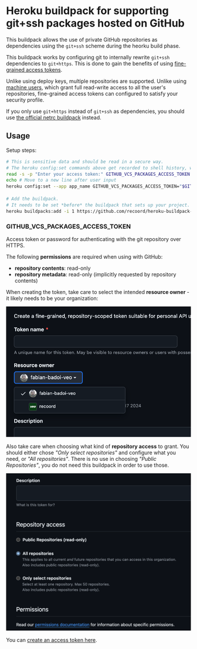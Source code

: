 # Heroku buildpack for supporting git+ssh packages hosted on GitHub

This buildpack allows the use of private GitHub repositories as dependencies using the `git+ssh` scheme during the heorku build phase.

This buildpack works by configuring git to internally rewrite `git+ssh` dependencies to `git+https`. This is done to gain
the benefits of using [fine-grained access tokens].

Unlike using deploy keys, multiple repositories are supported.
Unlike using [machine users], which grant full read-write access to all the user's repositories, fine-grained access tokens can configured to satisfy your security profile.

If you only use `git+https` instead of `git+ssh` as dependencies, you should use [the official netrc buildpack] instead.


## Usage

Setup steps:
```bash
# This is sensitive data and should be read in a secure way.
# The heroku config:set commands above get recorded to shell history, which is insecure.
read -s -p "Enter your access token:" GITHUB_VCS_PACKAGES_ACCESS_TOKEN
echo # Move to a new line after user input
heroku config:set --app app_name GITHUB_VCS_PACKAGES_ACCESS_TOKEN="$GITHUB_VCS_PACKAGES_ACCESS_TOKEN"

# Add the buildpack.
# It needs to be set *before* the buildpack that sets up your project.
heroku buildpacks:add -i 1 https://github.com/recoord/heroku-buildpack-github-vcs-packages.git
```

### GITHUB\_VCS\_PACKAGES\_ACCESS\_TOKEN 

Access token or password for authenticating with the git repository over HTTPS.

The following **permissions** are required when using with GitHub:
- **repository contents**: read-only
- **repository metadata**: read-only (implicitly requested by repository contents)


When creating the token, take care to select the intended **resource owner** - it likely needs to be your organization:

![Screenshot showing the resource owner dropdown in the GitHub UI for creating fine-grained access tokens](./chosing-resoruce-owner.png)

Also take care when choosing what kind of **repository access** to grant. You should either chose _"Only select repositories"_ and configure what you need, or _"All repositories"_. There is no use in choosing _"Public Repositories"_, you do not need this buildpack in order to use those. 

![Screenshot showing the repository access selection UI when creating fine-grained access tokens in GitHub](./chosing-repository-access.png)

You can [create an access token here].




<!-- Links -->
[fine-grained access tokens]: https://docs.github.com/en/authentication/keeping-your-account-and-data-secure/managing-your-personal-access-tokens#fine-grained-personal-access-tokens
[machine users]: https://docs.github.com/en/authentication/connecting-to-github-with-ssh/managing-deploy-keys#machine-users
[Create an access token here]: https://github.com/settings/personal-access-tokens/new
[the official netrc buildpack]: https://github.com/heroku/heroku-buildpack-github-netrc
